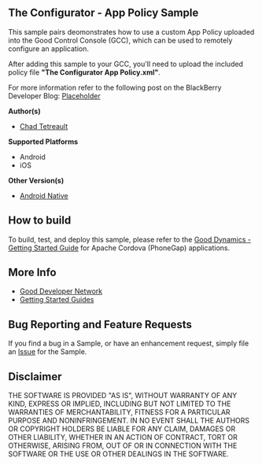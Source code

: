 ## The Configurator - App Policy Sample

This sample pairs deomonstrates how to use a custom App Policy uploaded into the Good Control Console (GCC), which can be used to remotely configure an application.  

After adding this sample to your GCC, you'll need to upload the included policy file **"The Configurator App Policy.xml"**.  

For more information refer to the following post on the BlackBerry Developer Blog: [Placeholder](#)

**Author(s)**

* [Chad Tetreault](http://bit.ly/chadli123)

**Supported Platforms**

* Android
* iOS

**Other Version(s)**

* [Android Native](https://github.com/blackberry/Good-Dynamics-Android-Samples/tree/master/TheConfigurator)

## How to build

To build, test, and deploy this sample, please refer to the [Good Dynamics - Getting Started Guide](#) for Apache Cordova (PhoneGap) applications.

## More Info

* [Good Developer Network](https://community.good.com/welcome)
* [Getting Started Guides](#)

## Bug Reporting and Feature Requests

If you find a bug in a Sample, or have an enhancement request, simply file an [Issue](https://github.com/blackberry/Good-Dynamics-Cordova-Samples/issues) for the Sample.

## Disclaimer

THE SOFTWARE IS PROVIDED "AS IS", WITHOUT WARRANTY OF ANY KIND, EXPRESS OR IMPLIED, INCLUDING BUT NOT LIMITED TO THE WARRANTIES OF MERCHANTABILITY, FITNESS FOR A PARTICULAR PURPOSE AND NONINFRINGEMENT. IN NO EVENT SHALL THE AUTHORS OR COPYRIGHT HOLDERS BE LIABLE FOR ANY CLAIM, DAMAGES OR OTHER LIABILITY, WHETHER IN AN ACTION OF CONTRACT, TORT OR OTHERWISE, ARISING FROM, OUT OF OR IN CONNECTION WITH THE SOFTWARE OR THE USE OR OTHER DEALINGS IN THE SOFTWARE.